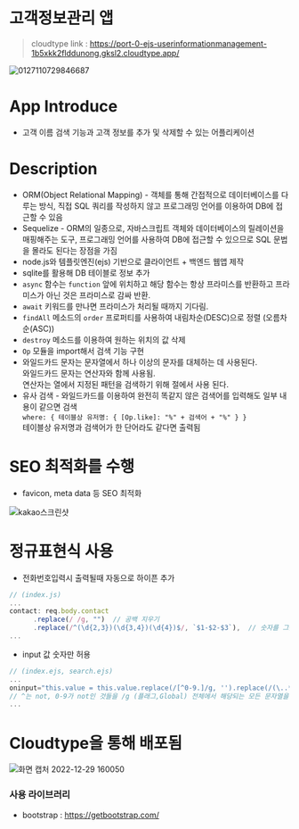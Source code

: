 # 고객정보관리 앱
> cloudtype link : https://port-0-ejs-userinformationmanagement-1b5xkk2flddunong.gksl2.cloudtype.app/

![0127110729846687](https://user-images.githubusercontent.com/103430498/214995137-6391b5a6-ce8b-4871-b066-f559c32ac7c6.jpg)



# App Introduce
- 고객 이름 검색 기능과 고객 정보를 추가 및 삭제할 수 있는 어플리케이션

# Description
- ORM(Object Relational Mapping) - 객체를 통해 간접적으로 데이터베이스를 다루는 방식, 직접 SQL 쿼리를 작성하지 않고 프로그래밍 언어를 이용하여 DB에 접근할 수 있음
- Sequelize - ORM의 일종으로, 자바스크립트 객체와 데이터베이스의 릴레이션을 매핑해주는 도구, 프로그래밍 언어를 사용하여 DB에 접근할 수 있으므로 SQL 문법을 몰라도 된다는 장점을 가짐
- node.js와 템플릿엔진(ejs) 기반으로 클라이언트 + 백엔드 웹앱 제작
- sqlite를 활용해 DB 테이블로 정보 추가
- `async` 함수는 `function` 앞에 위치하고 해당 함수는 항상 프라미스를 반환하고 프라미스가 아닌 것은 프라미스로 감싸 반환.
- `await` 키워드를 만나면 프라미스가 처리될 때까지 기다림.
- `findAll` 메소드의 `order` 프로퍼티를 사용하여 내림차순(DESC)으로 정렬 (오름차순(ASC))
- `destroy` 메소드를 이용하여 원하는 위치의 값 삭제
- `Op` 모듈을 import해서 검색 기능 구현
- 와일드카드 문자는 문자열에서 하나 이상의 문자를 대체하는 데 사용된다.<br>
  와일드카드 문자는 연산자와 함께 사용됨.<br>
  연산자는 열에서 지정된 패턴을 검색하기 위해 절에서 사용 된다.
- 유사 검색 - 와일드카드를 이용하여 완전히 똑같지 않은 검색어를 입력해도 일부 내용이 같으면 검색  <br>
  `where: { 테이블상 유저명: { [Op.like]: "%" + 검색어 + "%" } }`<br>
  테이블상 유저명과 검색어가 한 단어라도 같다면 출력됨

# SEO 최적화를 수행
- favicon, meta data 등 SEO 최적화

![kakao스크린샷](https://user-images.githubusercontent.com/103430498/209915459-194962d7-453c-453c-b638-00fc90591b14.png)

# 정규표현식 사용
- 전화번호입력시 출력될때 자동으로 하이픈 추가
```javascript
// (index.js)
...
contact: req.body.contact
      .replace(/ /g, "")  // 공백 지우기
      .replace(/^(\d{2,3})(\d{3,4})(\d{4})$/, `$1-$2-$3`),  // 숫자를 그룹으로 나눠 그룹 사이에 하이픈(-)추가
...
```
- input 값 숫자만 허용
```javascript
// (index.ejs, search.ejs)
...
oninput="this.value = this.value.replace(/[^0-9.]/g, '').replace(/(\..*)\./g, '$1');" 
// ^는 not, 0-9가 not인 것들을 /g (플래그,Global) 전체에서 해당되는 모든 문자열을 담은 배열을 반환하여 ''로 replace
...
```

# Cloudtype을 통해 배포됨

![화면 캡처 2022-12-29 160050](https://user-images.githubusercontent.com/103430498/209915663-5dd0d5dc-2f24-4a14-b4ba-1b1c509d694a.png)

### 사용 라이브러리
- bootstrap : https://getbootstrap.com/
